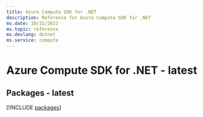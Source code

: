 ```yaml
---
title: Azure Compute SDK for .NET
description: Reference for Azure Compute SDK for .NET
ms.date: 10/31/2023
ms.topic: reference
ms.devlang: dotnet
ms.service: compute
---
```

# Azure Compute SDK for .NET - latest
## Packages - latest
[!INCLUDE [packages](compute-index.md)]